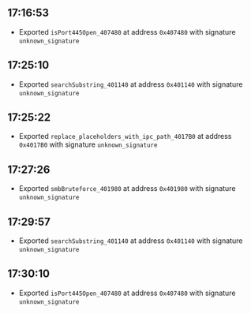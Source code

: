 
## 17:16:53
- Exported `isPort445Open_407480` at address `0x407480` with signature `unknown_signature`

## 17:25:10
- Exported `searchSubstring_401140` at address `0x401140` with signature `unknown_signature`

## 17:25:22
- Exported `replace_placeholders_with_ipc_path_4017B0` at address `0x4017B0` with signature `unknown_signature`

## 17:27:26
- Exported `smbBruteforce_401980` at address `0x401980` with signature `unknown_signature`

## 17:29:57
- Exported `searchSubstring_401140` at address `0x401140` with signature `unknown_signature`

## 17:30:10
- Exported `isPort445Open_407480` at address `0x407480` with signature `unknown_signature`
